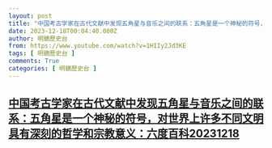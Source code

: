 ```yaml
---
layout: post
title: "中国考古学家在古代文献中发现五角星与音乐之间的联系：五角星是一个神秘的符号，对世界上许多不同文明具有深刻的哲学和宗教意义：六度百科20231218"
date: 2023-12-18T00:04:40.000Z
author: 明鏡歷史台
from: https://www.youtube.com/watch?v=1HIIy2Jd3KE
tags: [ 明鏡歷史台 ]
comments: True
categories: [ 明鏡歷史台 ]
---
```

<!--1702857880000-->
[中国考古学家在古代文献中发现五角星与音乐之间的联系：五角星是一个神秘的符号，对世界上许多不同文明具有深刻的哲学和宗教意义：六度百科20231218](https://www.youtube.com/watch?v=1HIIy2Jd3KE)
------

<div>

</div>
